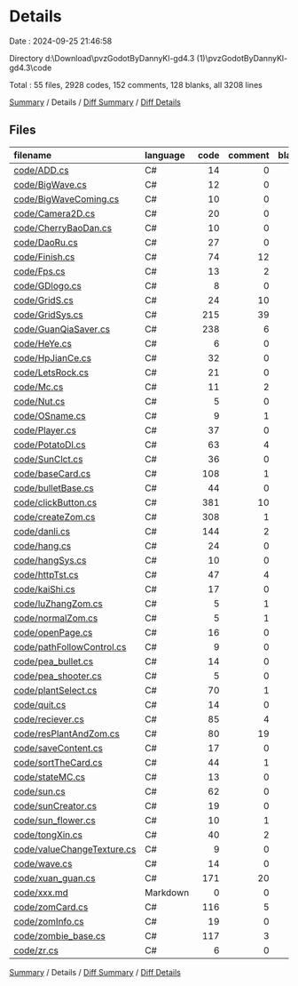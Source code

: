 # Details

Date : 2024-09-25 21:46:58

Directory d:\\Download\\pvzGodotByDannyKl-gd4.3 (1)\\pvzGodotByDannyKl-gd4.3\\code

Total : 55 files,  2928 codes, 152 comments, 128 blanks, all 3208 lines

[Summary](results.md) / Details / [Diff Summary](diff.md) / [Diff Details](diff-details.md)

## Files
| filename | language | code | comment | blank | total |
| :--- | :--- | ---: | ---: | ---: | ---: |
| [code/ADD.cs](/code/ADD.cs) | C# | 14 | 0 | 2 | 16 |
| [code/BigWave.cs](/code/BigWave.cs) | C# | 12 | 0 | 0 | 12 |
| [code/BigWaveComing.cs](/code/BigWaveComing.cs) | C# | 10 | 0 | 2 | 12 |
| [code/Camera2D.cs](/code/Camera2D.cs) | C# | 20 | 0 | 2 | 22 |
| [code/CherryBaoDan.cs](/code/CherryBaoDan.cs) | C# | 10 | 0 | 2 | 12 |
| [code/DaoRu.cs](/code/DaoRu.cs) | C# | 27 | 0 | 2 | 29 |
| [code/Finish.cs](/code/Finish.cs) | C# | 74 | 12 | 5 | 91 |
| [code/Fps.cs](/code/Fps.cs) | C# | 13 | 2 | 3 | 18 |
| [code/GDlogo.cs](/code/GDlogo.cs) | C# | 8 | 0 | 3 | 11 |
| [code/GridS.cs](/code/GridS.cs) | C# | 24 | 10 | 1 | 35 |
| [code/GridSys.cs](/code/GridSys.cs) | C# | 215 | 39 | 6 | 260 |
| [code/GuanQiaSaver.cs](/code/GuanQiaSaver.cs) | C# | 238 | 6 | 3 | 247 |
| [code/HeYe.cs](/code/HeYe.cs) | C# | 6 | 0 | 3 | 9 |
| [code/HpJianCe.cs](/code/HpJianCe.cs) | C# | 32 | 0 | 3 | 35 |
| [code/LetsRock.cs](/code/LetsRock.cs) | C# | 21 | 0 | 2 | 23 |
| [code/Mc.cs](/code/Mc.cs) | C# | 11 | 2 | 3 | 16 |
| [code/Nut.cs](/code/Nut.cs) | C# | 5 | 0 | 3 | 8 |
| [code/OSname.cs](/code/OSname.cs) | C# | 9 | 1 | 2 | 12 |
| [code/Player.cs](/code/Player.cs) | C# | 37 | 0 | 7 | 44 |
| [code/PotatoDl.cs](/code/PotatoDl.cs) | C# | 63 | 4 | 2 | 69 |
| [code/SunClct.cs](/code/SunClct.cs) | C# | 36 | 0 | 2 | 38 |
| [code/baseCard.cs](/code/baseCard.cs) | C# | 108 | 1 | 4 | 113 |
| [code/bulletBase.cs](/code/bulletBase.cs) | C# | 44 | 0 | 0 | 44 |
| [code/clickButton.cs](/code/clickButton.cs) | C# | 381 | 10 | 2 | 393 |
| [code/createZom.cs](/code/createZom.cs) | C# | 308 | 1 | 3 | 312 |
| [code/danli.cs](/code/danli.cs) | C# | 144 | 2 | 5 | 151 |
| [code/hang.cs](/code/hang.cs) | C# | 24 | 0 | 1 | 25 |
| [code/hangSys.cs](/code/hangSys.cs) | C# | 10 | 0 | 3 | 13 |
| [code/httpTst.cs](/code/httpTst.cs) | C# | 47 | 4 | 1 | 52 |
| [code/kaiShi.cs](/code/kaiShi.cs) | C# | 17 | 0 | 2 | 19 |
| [code/luZhangZom.cs](/code/luZhangZom.cs) | C# | 5 | 1 | 3 | 9 |
| [code/normalZom.cs](/code/normalZom.cs) | C# | 5 | 1 | 3 | 9 |
| [code/openPage.cs](/code/openPage.cs) | C# | 16 | 0 | 2 | 18 |
| [code/pathFollowControl.cs](/code/pathFollowControl.cs) | C# | 9 | 0 | 2 | 11 |
| [code/pea_bullet.cs](/code/pea_bullet.cs) | C# | 14 | 0 | 2 | 16 |
| [code/pea_shooter.cs](/code/pea_shooter.cs) | C# | 5 | 0 | 3 | 8 |
| [code/plantSelect.cs](/code/plantSelect.cs) | C# | 70 | 1 | 2 | 73 |
| [code/quit.cs](/code/quit.cs) | C# | 14 | 0 | 2 | 16 |
| [code/reciever.cs](/code/reciever.cs) | C# | 85 | 4 | 3 | 92 |
| [code/resPlantAndZom.cs](/code/resPlantAndZom.cs) | C# | 80 | 19 | 1 | 100 |
| [code/saveContent.cs](/code/saveContent.cs) | C# | 17 | 0 | 1 | 18 |
| [code/sortTheCard.cs](/code/sortTheCard.cs) | C# | 44 | 1 | 1 | 46 |
| [code/stateMC.cs](/code/stateMC.cs) | C# | 13 | 0 | 2 | 15 |
| [code/sun.cs](/code/sun.cs) | C# | 62 | 0 | 4 | 66 |
| [code/sunCreator.cs](/code/sunCreator.cs) | C# | 19 | 0 | 2 | 21 |
| [code/sun_flower.cs](/code/sun_flower.cs) | C# | 10 | 1 | 2 | 13 |
| [code/tongXin.cs](/code/tongXin.cs) | C# | 40 | 2 | 2 | 44 |
| [code/valueChangeTexture.cs](/code/valueChangeTexture.cs) | C# | 9 | 0 | 2 | 11 |
| [code/wave.cs](/code/wave.cs) | C# | 14 | 0 | 0 | 14 |
| [code/xuan_guan.cs](/code/xuan_guan.cs) | C# | 171 | 20 | 2 | 193 |
| [code/xxx.md](/code/xxx.md) | Markdown | 0 | 0 | 1 | 1 |
| [code/zomCard.cs](/code/zomCard.cs) | C# | 116 | 5 | 2 | 123 |
| [code/zomInfo.cs](/code/zomInfo.cs) | C# | 19 | 0 | 1 | 20 |
| [code/zombie_base.cs](/code/zombie_base.cs) | C# | 117 | 3 | 4 | 124 |
| [code/zr.cs](/code/zr.cs) | C# | 6 | 0 | 0 | 6 |

[Summary](results.md) / Details / [Diff Summary](diff.md) / [Diff Details](diff-details.md)